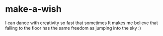 # make-a-wish

I can dance with creativity so fast that sometimes It makes me believe that falling to the floor has the same freedom as jumping into the sky :)
